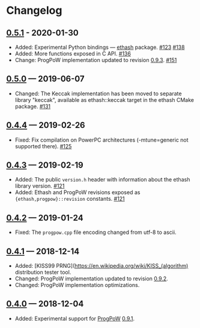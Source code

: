 # Changelog

## [0.5.1] - 2020-01-30

 - Added: Experimental Python bindings — [ethash][pypi-ethash] package.
   [#123](https://github.com/chfast/ethash/pull/123)
   [#138](https://github.com/chfast/ethash/pull/138)
 - Added: More functions exposed in C API.
   [#136](https://github.com/chfast/ethash/pull/136)
 - Change: ProgPoW implementation updated to revision [0.9.3][ProgPoW-changelog].
   [#151](https://github.com/chfast/ethash/pull/151)

## [0.5.0] — 2019-06-07

 - Changed:
   The Keccak implementation has been moved to separate library "keccak", 
   available as ethash::keccak target in the ethash CMake package.
   [#131](https://github.com/chfast/ethash/pull/131)

## [0.4.4] — 2019-02-26

 - Fixed:
   Fix compilation on PowerPC architectures (-mtune=generic not supported there).
   [#125](https://github.com/chfast/ethash/pull/125)

## [0.4.3] — 2019-02-19

 - Added:
   The public `version.h` header with information about the ethash library version.
   [#121](https://github.com/chfast/ethash/pull/121)
 - Added:
   Ethash and ProgPoW revisions exposed as `{ethash,progpow}::revision` constants.
   [#121](https://github.com/chfast/ethash/pull/121)

## [0.4.2] — 2019-01-24

 - Fixed: The `progpow.cpp` file encoding changed from utf-8 to ascii.

## [0.4.1] — 2018-12-14

 - Added: [KISS99 PRNG](https://en.wikipedia.org/wiki/KISS_(algorithm) distribution tester tool.
 - Changed: ProgPoW implementation updated to revision [0.9.2][ProgPoW-changelog].
 - Changed: ProgPoW implementation optimizations.

## [0.4.0] — 2018-12-04

 - Added: Experimental support for [ProgPoW] [0.9.1][ProgPoW-changelog].


[0.5.1]: https://github.com/chfast/ethash/releases/tag/v0.5.1
[0.5.0]: https://github.com/chfast/ethash/releases/tag/v0.5.0
[0.4.4]: https://github.com/chfast/ethash/releases/tag/v0.4.4
[0.4.3]: https://github.com/chfast/ethash/releases/tag/v0.4.3
[0.4.2]: https://github.com/chfast/ethash/releases/tag/v0.4.2
[0.4.1]: https://github.com/chfast/ethash/releases/tag/v0.4.1
[0.4.0]: https://github.com/chfast/ethash/releases/tag/v0.4.0

[ProgPoW]: https://github.com/ifdefelse/ProgPOW/blob/master/README.md
[ProgPoW-changelog]: https://github.com/ifdefelse/ProgPOW#change-history
[pypi-ethash]: https://pypi.org/project/ethash/
